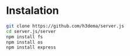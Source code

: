 # Instalation



```bash
git clone https://github.com/h3dema/server.js
cd server.js/server
npm install fs
npm install os
npm install express
```

